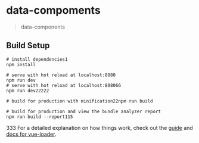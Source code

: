 # data-compoments

> data-components

## Build Setup

``` bash1
# install dependencies1
npm install

# serve with hot reload at localhost:8080
npm run dev
# serve with hot reload at localhost:808066
npm run dev22222

# build for production with minification22npm run build

# build for production and view the bundle analyzer report
npm run build --report115
```
333
For a detailed explanation on how things work, check out the [guide](http://vuejs-templates.github.io/webpack/) and [docs for vue-loader](http://vuejs.github.io/vue-loader).
